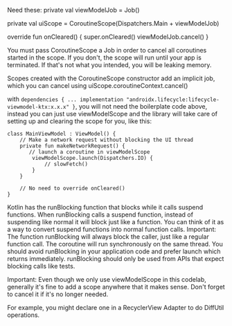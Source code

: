 Need these:
private val viewModelJob = Job()

private val uiScope = CoroutineScope(Dispatchers.Main + viewModelJob)

override fun onCleared() {
    super.onCleared()
    viewModelJob.cancel()
}

You must pass CoroutineScope a Job in order to cancel all coroutines started in the scope. If you don't, the scope will run until your app is terminated. If that's not what you intended, you will be leaking memory.

Scopes created with the CoroutineScope constructor add an implicit job, which you can cancel using uiScope.coroutineContext.cancel()


with `dependencies {
  ...
  implementation "androidx.lifecycle:lifecycle-viewmodel-ktx:x.x.x"
}`, you will not need the boilerplate code above, instead you can just use viewModelScope and the library will take care of setting up and clearing the scope for you, like this:

```
class MainViewModel : ViewModel() {
    // Make a network request without blocking the UI thread
    private fun makeNetworkRequest() {
       // launch a coroutine in viewModelScope 
        viewModelScope.launch(Dispatchers.IO) {
            // slowFetch()
        }
    }

    // No need to override onCleared()
}
```


Kotlin has the runBlocking function that blocks while it calls suspend functions. When runBlocking calls a suspend function, instead of suspending like normal it will block just like a function. You can think of it as a way to convert suspend functions into normal function calls.
Important: The function runBlocking will always block the caller, just like a regular function call. The coroutine will run synchronously on the same thread. You should avoid runBlocking in your application code and prefer launch which returns immediately.
runBlocking should only be used from APIs that expect blocking calls like tests.



Important: Even though we only use viewModelScope in this codelab, generally it's fine to add a scope anywhere that it makes sense. Don't forget to cancel it if it's no longer needed.

For example, you might declare one in a RecyclerView Adapter to do DiffUtil operations.

